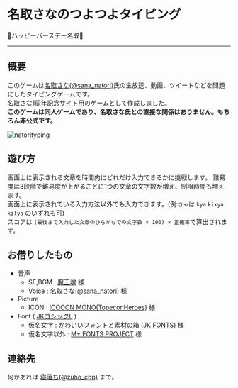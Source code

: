 # 名取さなのつよつよタイピング

🎉ハッピーバースデー名取🎉  

----

## 概要
このゲームは[名取さな(@sana_natori)](https://twitter.com/sana_natori)氏の生放送、動画、ツイートなどを問題にしたタイピングゲームです。    
[名取さな1周年記念サイト](https://1st.natorisana.love/)用のゲームとして作成しました。  
**このゲームは同人ゲームであり、名取さな氏との直接な関係はありません。もちろん非公式です。**    
  


![natorityping](https://user-images.githubusercontent.com/16350703/53887194-1b92f080-4065-11e9-8bfc-3f440a1dcaee.png)

## 遊び方
画面上に表示される文章を時間内にどれだけ入力できるかに挑戦します。
難易度は3段階で難易度が上がるごとに1つの文章の文字数が増え、制限時間も増えます。  
画面上に表示されている入力方法以外でも入力できます。(例:`きゃ`は `kya` `kixya` `kilya` のいずれも可)  
スコアは `(最後まで入力した文章のひらがなでの文字数 × 100) × 正確率`で算出されます。    

## お借りしたもの
- 音声
    - SE,BGM : [魔王魂](https://maoudamashii.jokersounds.com/) 様
    - Voice  : [名取さな(@sana_natori)](https://twitter.com/sana_natori) 様
- Picture
    - ICON   : [ICOOON MONO(TopeconHeroes)](http://icooon-mono.com/) 様
- Font ( [JKゴシックL](http://font.cutegirl.jp/jk-font-light.html) ) 
    - 仮名文字 : [かわいいフォントと素材の箱 (JK FONTS)](http://font.cutegirl.jp/) 様
    - 仮名文字以外 : [M+ FONTS PROJECT](https://mplus-fonts.osdn.jp/) 様

## 連絡先
何かあれば [寝落ち(@zuho_cpp)](https://twitter.com/zuho_cpp) まで。 